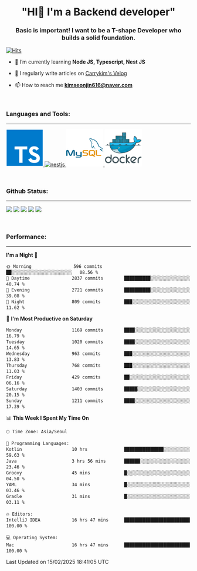 <h1 align="center">"HI👋 I'm a Backend developer" </h1>
<h3 align="center">Basic is important! I want to be a T-shape Developer who builds a solid foundation.</h3>

[![Hits](https://hits.seeyoufarm.com/api/count/incr/badge.svg?url=https%3A%2F%2Fgithub.com%2Fgimseonjin&count_bg=%2318BFE5&title_bg=%23555555&icon=ko-fi.svg&icon_color=%23E7E7E7&title=hits&edge_flat=false)](https://hits.seeyoufarm.com)

- 🌱 I’m currently learning **Node JS, Typescript, Nest JS**

- 📝 I regularly write articles on [Carrykim's Velog](https://velog.io/@carrykim)

- 📫 How to reach me **kimseonjin616@naver.com**

<br/>

<h3 align="left">Languages and Tools:</h3>

***

<p align="left"> 
 <a href="https://www.typescriptlang.org/" target="_blank" rel="noreferrer"> <img src="https://raw.githubusercontent.com/devicons/devicon/master/icons/typescript/typescript-original.svg" alt="typescript" width="20%" height="20%"/> </a>
<a href="https://nestjs.com/" target="_blank" rel="noreferrer"> <img src="https://docs.nestjs.com/assets/logo-small.svg" alt="nestjs" width="20%" height="20%"/> </a> 
<a href="https://www.mysql.com/" target="_blank" rel="noreferrer"> <img src="https://raw.githubusercontent.com/devicons/devicon/master/icons/mysql/mysql-original-wordmark.svg" alt="mysql" width="20%" height="20%"/>  </a>
 <a href="https://www.docker.com/" target="_blank" rel="noreferrer"> <img src="https://raw.githubusercontent.com/devicons/devicon/master/icons/docker/docker-original-wordmark.svg" alt="docker" width="20%" height="20%"/> </a>
 </p>
</p>

<br/>

<h3 align="left">Github Status:</h3>

***

![](http://github-profile-summary-cards.vercel.app/api/cards/profile-details?username=gimseonjin&theme=nord_bright)
![](http://github-profile-summary-cards.vercel.app/api/cards/repos-per-language?username=gimseonjin&theme=nord_bright)
![](http://github-profile-summary-cards.vercel.app/api/cards/most-commit-language?username=gimseonjin&theme=nord_bright)
![](http://github-profile-summary-cards.vercel.app/api/cards/stats?username=gimseonjin&theme=nord_bright)
![](http://github-profile-summary-cards.vercel.app/api/cards/productive-time?username=gimseonjin&theme=nord_bright&utcOffset=8)


<br/>

<h3 align="left">Performance:</h3>

***

<!--START_SECTION:waka-->
**I'm a Night 🦉** 

```text
🌞 Morning                596 commits         ██░░░░░░░░░░░░░░░░░░░░░░░   08.56 % 
🌆 Daytime                2837 commits        ██████████░░░░░░░░░░░░░░░   40.74 % 
🌃 Evening                2721 commits        ██████████░░░░░░░░░░░░░░░   39.08 % 
🌙 Night                  809 commits         ███░░░░░░░░░░░░░░░░░░░░░░   11.62 % 
```
📅 **I'm Most Productive on Saturday** 

```text
Monday                   1169 commits        ████░░░░░░░░░░░░░░░░░░░░░   16.79 % 
Tuesday                  1020 commits        ████░░░░░░░░░░░░░░░░░░░░░   14.65 % 
Wednesday                963 commits         ███░░░░░░░░░░░░░░░░░░░░░░   13.83 % 
Thursday                 768 commits         ███░░░░░░░░░░░░░░░░░░░░░░   11.03 % 
Friday                   429 commits         ██░░░░░░░░░░░░░░░░░░░░░░░   06.16 % 
Saturday                 1403 commits        █████░░░░░░░░░░░░░░░░░░░░   20.15 % 
Sunday                   1211 commits        ████░░░░░░░░░░░░░░░░░░░░░   17.39 % 
```


📊 **This Week I Spent My Time On** 

```text
🕑︎ Time Zone: Asia/Seoul

💬 Programming Languages: 
Kotlin                   10 hrs              ███████████████░░░░░░░░░░   59.63 % 
Java                     3 hrs 56 mins       ██████░░░░░░░░░░░░░░░░░░░   23.46 % 
Groovy                   45 mins             █░░░░░░░░░░░░░░░░░░░░░░░░   04.50 % 
YAML                     34 mins             █░░░░░░░░░░░░░░░░░░░░░░░░   03.46 % 
Gradle                   31 mins             █░░░░░░░░░░░░░░░░░░░░░░░░   03.11 % 

🔥 Editors: 
IntelliJ IDEA            16 hrs 47 mins      █████████████████████████   100.00 % 

💻 Operating System: 
Mac                      16 hrs 47 mins      █████████████████████████   100.00 % 
```


 Last Updated on 15/02/2025 18:41:05 UTC
<!--END_SECTION:waka-->

<div align="center">
  
